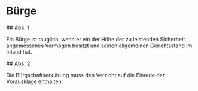 # Bürge



\#\# Abs. 1

 Ein Bürge ist tauglich, wenn er ein der Höhe der zu leistenden Sicherheit angemessenes Vermögen besitzt und seinen allgemeinen Gerichtsstand im Inland hat.

\#\# Abs. 2

 Die Bürgschaftserklärung muss den Verzicht auf die Einrede der Vorausklage enthalten. 

